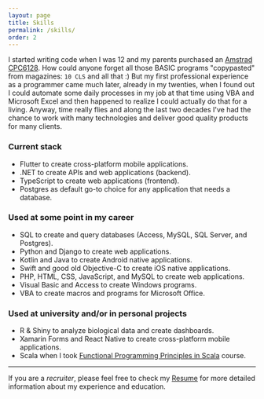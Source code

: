 ```yaml
---
layout: page
title: Skills
permalink: /skills/
order: 2
---
```

I started writing code when I was 12 and my parents purchased an [Amstrad CPC6128](https://en.wikipedia.org/wiki/Amstrad_CPC). How could anyone forget all those BASIC programs "copypasted" from magazines: `10 CLS` and all that :) But my first professional experience as a programmer came much later, already in my twenties, when I found out I could automate some daily processes in my job at that time using VBA and Microsoft Excel and then happened to realize I could actually do that for a living. Anyway, time really flies and along the last two decades I've had the chance to work with many technologies and deliver good quality products for many clients. 

### Current stack

- Flutter to create cross-platform mobile applications.
- .NET to create APIs and web applications (backend).
- TypeScript to create web applications (frontend).
- Postgres as default go-to choice for any application that needs a database.

### Used at some point in my career

- SQL to create and query databases (Access, MySQL, SQL Server, and Postgres).
- Python and Django to create web applications.
- Kotlin and Java to create Android native applications.
- Swift and good old Objective-C to create iOS native applications.
- PHP, HTML, CSS, JavaScript, and MySQL to create web applications.
- Visual Basic and Access to create Windows programs.
- VBA to create macros and programs for Microsoft Office.

### Used at university and/or in personal projects 

- R & Shiny to analyze biological data and create dashboards.
- Xamarin Forms and React Native to create cross-platform mobile applications.
- Scala when I took [Functional Programming Principles in Scala](https://www.coursera.org/learn/progfun1) course.

<hr />

If you are a _recruiter_, please feel free to check my <a href="/resume/">Resume</a> for more detailed information about my experience and education.